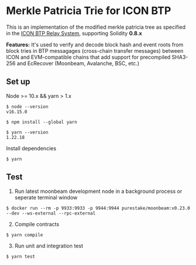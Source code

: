 # Merkle Patricia Trie for ICON BTP
This is an implementation of the modified merkle patricia tree as specified in the [ICON BTP Relay System](https://github.com/icon-project/btp), supporting Solidity **0.8.x**

**Features:** It's used to verify and decode block hash and event roots from block tries in BTP messagages (cross-chain transfer messages) between ICON and EVM-compatible chains that add support for precompiled SHA3-256 and EcRecover (Moonbeam, Avalanche, BSC, etc.)
## Set up
Node >= 10.x && yarn > 1.x
```
$ node --version
v16.15.0

$ npm install --global yarn

$ yarn --version
1.22.18
```

Install dependencies
```
$ yarn
```
## Test
1. Run latest moonbeam development node in a background process or seperate terminal window
```
$ docker run --rm -p 9933:9933 -p 9944:9944 purestake/moonbeam:v0.23.0 --dev --ws-external --rpc-external
```
2. Compile contracts
```
$ yarn compile
```
3. Run unit and integration test
```
$ yarn test
```
